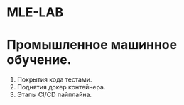 # MLE-LAB
# Промышленное машинное обучение.
1. Покрытия кода тестами.
2. Поднятия докер контейнера.
3. Этапы CI/CD пайплайна.
